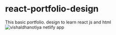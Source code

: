 # react-portfolio-design

This basic portfolio. design to learn react js and html
![vishaldhanotiya netlify app](https://github.com/vishaldhanotiya/react-portfolio-design/assets/34983293/4603f896-b359-4149-83d4-6aa156bb39b1)

